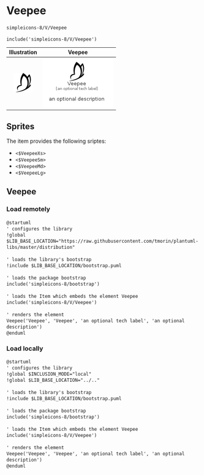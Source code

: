 # Veepee


```text
simpleicons-8/V/Veepee
```

```text
include('simpleicons-8/V/Veepee')
```



| Illustration | Veepee |
| :---: | :---: |
| ![illustration for Illustration](../../simpleicons-8/V/Veepee.png) | ![illustration for Veepee](../../simpleicons-8/V/Veepee.Local.png) |



## Sprites
The item provides the following sriptes:

- `<$VeepeeXs>`
- `<$VeepeeSm>`
- `<$VeepeeMd>`
- `<$VeepeeLg>`





## Veepee

### Load remotely
```plantuml
@startuml
' configures the library
!global $LIB_BASE_LOCATION="https://raw.githubusercontent.com/tmorin/plantuml-libs/master/distribution"

' loads the library's bootstrap
!include $LIB_BASE_LOCATION/bootstrap.puml

' loads the package bootstrap
include('simpleicons-8/bootstrap')

' loads the Item which embeds the element Veepee
include('simpleicons-8/V/Veepee')

' renders the element
Veepee('Veepee', 'Veepee', 'an optional tech label', 'an optional description')
@enduml
```

### Load locally
```plantuml
@startuml
' configures the library
!global $INCLUSION_MODE="local"
!global $LIB_BASE_LOCATION="../.."

' loads the library's bootstrap
!include $LIB_BASE_LOCATION/bootstrap.puml

' loads the package bootstrap
include('simpleicons-8/bootstrap')

' loads the Item which embeds the element Veepee
include('simpleicons-8/V/Veepee')

' renders the element
Veepee('Veepee', 'Veepee', 'an optional tech label', 'an optional description')
@enduml
```

